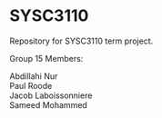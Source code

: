# SYSC3110
Repository for SYSC3110 term project. 

Group 15 Members: 

Abdillahi Nur <br>
Paul Roode <br>
Jacob Laboissonniere <br>
Sameed Mohammed

